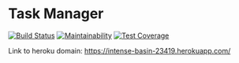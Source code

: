 # Task Manager    

[![Build Status](https://travis-ci.org/mvaload/php-project-lvl4.svg?branch=master)](https://travis-ci.org/mvaload/php-project-lvl4) [![Maintainability](https://api.codeclimate.com/v1/badges/ff81f12505cf74330d45/maintainability)](https://codeclimate.com/github/mvaload/php-project-lvl4/maintainability) [![Test Coverage](https://api.codeclimate.com/v1/badges/ff81f12505cf74330d45/test_coverage)](https://codeclimate.com/github/mvaload/php-project-lvl4/test_coverage)    

Link to heroku domain: https://intense-basin-23419.herokuapp.com/